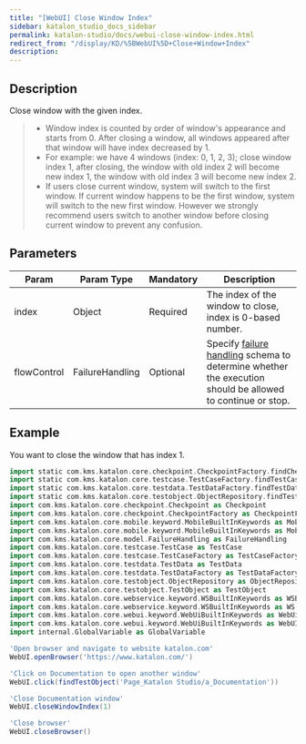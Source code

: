 ```yaml
---
title: "[WebUI] Close Window Index" 
sidebar: katalon_studio_docs_sidebar
permalink: katalon-studio/docs/webui-close-window-index.html 
redirect_from: "/display/KD/%5BWebUI%5D+Close+Window+Index" 
description: 
---
```

Description  
-------------

Close window with the given index.

> *   Window index is counted by order of window's appearance and starts from 0. After closing a window, all windows appeared after that window will have index decreased by 1.
> *   For example: we have 4 windows (index: 0, 1, 2, 3); close window index 1, after closing, the window with old index 2 will become new index 1, the window with old index 3 will become new index 2.
> *   If users close current window, system will switch to the first window. If current window happens to be the first window, system will switch to the new first window. However we strongly recommend users switch to another window before closing current window to prevent any confusion.

Parameters  
------------

<table><thead><tr><th>Param</th><th>Param Type</th><th>Mandatory</th><th>Description</th></tr></thead><tbody><tr><td><span>index</span></td><td><span>Object</span></td><td><span>Required</span></td><td><span>The index of the window to close, index is 0-based number.</span></td></tr><tr><td><span>flowControl</span></td><td><span>FailureHandling</span></td><td><span>Optional</span></td><td>Specify <a href="https://docs.katalon.com/x/qAAM" rel="nofollow">failure handling</a> <span>schema to determine whether the execution should be allowed to continue or stop.</span></td></tr></tbody></table>

Example 
--------

You want to close the window that has index 1.

```groovy
import static com.kms.katalon.core.checkpoint.CheckpointFactory.findCheckpoint
import static com.kms.katalon.core.testcase.TestCaseFactory.findTestCase
import static com.kms.katalon.core.testdata.TestDataFactory.findTestData
import static com.kms.katalon.core.testobject.ObjectRepository.findTestObject
import com.kms.katalon.core.checkpoint.Checkpoint as Checkpoint
import com.kms.katalon.core.checkpoint.CheckpointFactory as CheckpointFactory
import com.kms.katalon.core.mobile.keyword.MobileBuiltInKeywords as MobileBuiltInKeywords
import com.kms.katalon.core.mobile.keyword.MobileBuiltInKeywords as Mobile
import com.kms.katalon.core.model.FailureHandling as FailureHandling
import com.kms.katalon.core.testcase.TestCase as TestCase
import com.kms.katalon.core.testcase.TestCaseFactory as TestCaseFactory
import com.kms.katalon.core.testdata.TestData as TestData
import com.kms.katalon.core.testdata.TestDataFactory as TestDataFactory
import com.kms.katalon.core.testobject.ObjectRepository as ObjectRepository
import com.kms.katalon.core.testobject.TestObject as TestObject
import com.kms.katalon.core.webservice.keyword.WSBuiltInKeywords as WSBuiltInKeywords
import com.kms.katalon.core.webservice.keyword.WSBuiltInKeywords as WS
import com.kms.katalon.core.webui.keyword.WebUiBuiltInKeywords as WebUiBuiltInKeywords
import com.kms.katalon.core.webui.keyword.WebUiBuiltInKeywords as WebUI
import internal.GlobalVariable as GlobalVariable

'Open browser and navigate to website katalon.com'
WebUI.openBrowser('https://www.katalon.com/')

'Click on Documentation to open another window'
WebUI.click(findTestObject('Page_Katalon Studio/a_Documentation'))

'Close Documentation window'
WebUI.closeWindowIndex(1)

'Close browser'
WebUI.closeBrowser()
```